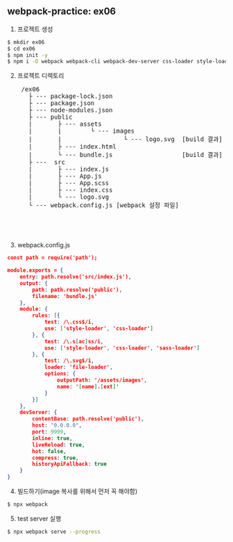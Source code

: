 ## webpack-practice: ex06
1. 프로젝트 생성
```bash
$ mkdir ex06
$ cd ex06
$ npm init -y
$ npm i -D webpack webpack-cli webpack-dev-server css-loader style-loader sass-loader node-sass image-loader
```
2. 프로젝트 디렉토리
    <pre>
    /ex06
      ├ --- package-lock.json
      ├ --- package.json
      ├ --- node-modules.json
      ├ --- public
      |       ├ --- assets
      |       |        └ --- images
      |       |                 └ --- logo.svg  [build 결과]
      |       ├ --- index.html  
      |       └ --- bundle.js                   [build 결과]
      ├ ---  src
      |       ├ --- index.js
      |       ├ --- App.js
      |       ├ --- App.scss
      |       ├ --- index.css
      |       └ --- logo.svg
      └ --- webpack.config.js [webpack 설정 파일]
    <pre>

3. webpack.config.js
```json
const path = require('path');

module.exports = {
    entry: path.resolve('src/index.js'),
    output: {
        path: path.resolve('public'),
        filename: 'bundle.js'
    },
    module: {
        rules: [{
            test: /\.css$/i,
            use: ['style-loader', 'css-loader']
        }, {
            test: /\.s[ac]ss/i,
            use: ['style-loader', 'css-loader', 'sass-loader']
        }, {
            test: /\.svg$/i,
            loader: 'file-loader',
            options: {
                outputPath: '/assets/images',
                name: '[name].[ext]'
            }
        }]
    },
    devServer: {
        contentBase: path.resolve('public'),
        host: "0.0.0.0",
        port: 9999,
        inline: true,
        liveReload: true,
        hot: false,
        compress: true,
        historyApiFallback: true
    }
}
```

4. 빌드하기(image 복사를 위해서 먼저 꼭 해야함)
```bash
$ npx webpack 
```

5. test server 실행
```bash
$ npx webpack serve --progress
```




